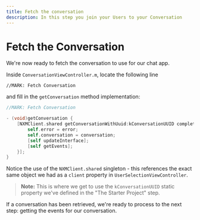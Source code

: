 ```yaml
---
title: Fetch the conversation
description: In this step you join your Users to your Conversation
---
```


# Fetch the Conversation

We're now ready to fetch the conversation to use for our chat app.

Inside `ConversationViewController.m`, locate the following line

`//MARK: Fetch Conversation`

and fill in the `getConversation` method implementation:

```objective-c
//MARK: Fetch Conversation

- (void)getConversation {
    [NXMClient.shared getConversationWithUuid:kConversationUUID completionHandler:^(NSError * _Nullable error, NXMConversation * _Nullable conversation) {
        self.error = error;
        self.conversation = conversation;
        [self updateInterface];
        [self getEvents];
    }];
}
```

Notice the use of the `NXMClient.shared` singleton - this references the exact same object we had as a `client` property in `UserSelectionViewController`.

> **Note:** This is where we get to use the `kConversationUUID` static property we've defined in the "The Starter Project" step.

If a conversation has been retrieved, we're ready to process to the next step: getting the events for our conversation.


